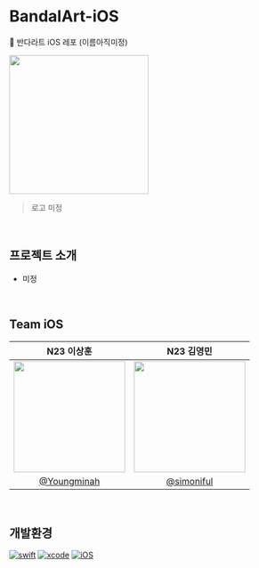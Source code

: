 # BandalArt-iOS
🌛 반다라트 iOS 레포 (이름아직미정)


<img height="250" src="https://github.com/Nexters/BandalArt-iOS/assets/42762236/2b186f53-4de2-4485-85f7-29f8db331f58"></img>
> 로고 미정

<br/>

## 프로젝트 소개

- 미정


<br/>

## Team iOS

|N23 이상훈|N23 김영민|
|:-:|:-:|
|<img src="https://avatars.githubusercontent.com/u/75239459?v=4" width=200>|<img src="https://avatars.githubusercontent.com/u/42762236?v=4" width=200>|
|[@Youngminah](https://github.com/Youngminah)|[@simoniful](https://github.com/simoniful)|

<br/>

## 개발환경
[![swift](https://img.shields.io/badge/swift-5.5-orange)]()
[![xcode](https://img.shields.io/badge/Xcode-14.3-blue)]()
[![iOS](https://img.shields.io/badge/iOS-15.0-yellow)]()

<br/>

